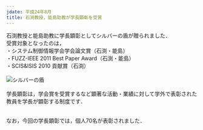 ```yaml
---
jdate: 平成24年8月
title: 石渕教授，能島助教が学長顕彰を受賞
---
```


石渕教授と能島助教に学長顕彰としてシルバーの盾が贈られました．
<br>
受賞対象となったのは，<br>
・システム制御情報学会学会論文賞（石渕・能島）<br>
・FUZZ-IEEE 2011 Best Paper Award（石渕・能島）<br>
・SCIS&ISIS 2010 貢献賞（石渕）
<br>
<br>
![シルバーの盾](imag/2012/201208gakutyo.JPG)
<br>
<br>
学長顕彰は，学会賞を受賞するなど顕著な活動・業績に対して学外で表彰された教員を学長が顕彰する制度です．

<br>
なお，今回の学長顕彰では，個人70名が表彰されました．
<BR>
<BR>
